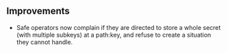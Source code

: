 ## Improvements

- Safe operators now complain if they are directed to store a
  whole secret (with multiple subkeys) at a path:key, and refuse
  to create a situation they cannot handle.
